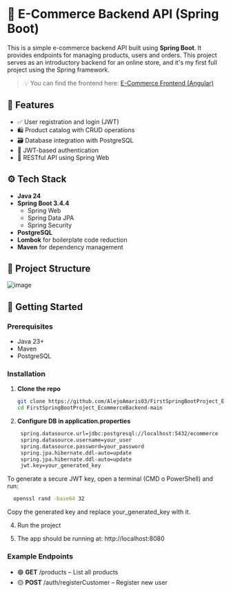 # 🛒 E-Commerce Backend API (Spring Boot)

This is a simple e-commerce backend API built using **Spring Boot**. It provides endpoints for managing products, users and orders. This project serves as an introductory backend for an online store, and it's my first full project using the Spring framework.

> 💡 You can find the frontend here: [E-Commerce Frontend (Angular)](https://github.com/AlejoAmaris03/FirstSpringBootProject_EcommerceFrontend)

## 📌 Features

- ✅ User registration and login (JWT)
- 🛍️ Product catalog with CRUD operations
- 🗃️ Database integration with PostgreSQL
- 🔐 JWT-based authentication
- 📄 RESTful API using Spring Web

## ⚙️ Tech Stack

- **Java 24**
- **Spring Boot 3.4.4**
  - Spring Web
  - Spring Data JPA
  - Spring Security
- **PostgreSQL**
- **Lombok** for boilerplate code reduction
- **Maven** for dependency management

## 📁 Project Structure
![image](https://github.com/user-attachments/assets/dfe8759b-af8e-4e13-8e9a-9a08c0df3daf)

## 🚀 Getting Started

### Prerequisites

- Java 23+
- Maven
- PostgreSQL

### Installation

1. **Clone the repo**
   ```bash
   git clone https://github.com/AlejoAmaris03/FirstSpringBootProject_EcommerceBackend.git
   cd FirstSpringBootProject_EcommerceBackend-main

2. **Configure DB in application.properties**
   ```bash
    spring.datasource.url=jdbc:postgresql://localhost:5432/ecommerce
    spring.datasource.username=your_user
    spring.datasource.password=your_password
    spring.jpa.hibernate.ddl-auto=update
    spring.jpa.hibernate.ddl-auto=update
    jwt.key=your_generated_key

  To generate a secure JWT key, open a terminal (CMD o PowerShell) and run:
  ```bash
    openssl rand -base64 32
  ```
  Copy the generated key and replace your_generated_key with it.

4. Run the project

5. The app should be running at: http://localhost:8080

### Example Endpoints
- 🟢 **GET** /products – List all products
- 🟡 **POST** /auth/registerCustomer – Register new user
